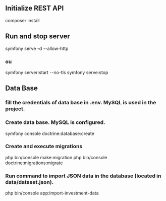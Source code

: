 ## Initialize REST API
composer install

## Run and stop server
symfony serve -d --allow-http
### ou
symfony server:start --no-tls 
symfony serve:stop

## Data Base
### fill the credentials of data base in .env. MySQL is used in the project.
### Create data base. MySQL is configured.
symfony console doctrine:database:create
### Create and execute migrations
php bin/console make:migration
php bin/console doctrine:migrations:migrate

###  Run command to import JSON data in the database (located in data/dataset.json).
php bin/console app:import-investment-data
